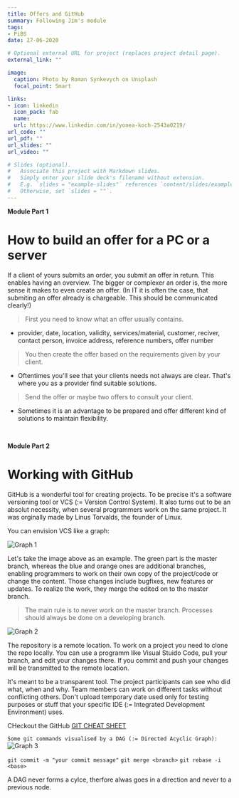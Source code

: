```yaml
---
title: Offers and GitHub
summary: Following Jim's module 
tags:
- PiBS
date: 27-06-2020

# Optional external URL for project (replaces project detail page).
external_link: ""

image:
  caption: Photo by Roman Synkevych on Unsplash
  focal_point: Smart

links:
- icon: linkedin
  icon_pack: fab
  name: 
  url: https://www.linkedin.com/in/yonea-koch-2543a0219/
url_code: ""
url_pdf: ""
url_slides: ""
url_video: ""

# Slides (optional).
#   Associate this project with Markdown slides.
#   Simply enter your slide deck's filename without extension.
#   E.g. `slides = "example-slides"` references `content/slides/example-slides.md`.
#   Otherwise, set `slides = ""`.
---
```

**Module Part 1**

How to build an offer for a PC or a server
===========================================
If a client of yours submits an order, you submit an offer in return. This enables having an overview. The bigger or complexer an order is, the more sense it makes to even create an offer. (In IT it is often the case, that submiting an offer already is chargeable. This should be communicated clearly!)

> First you need to know what an offer usually contains. 
+ provider, date, location, validity, services/material, customer, reciver, contact person, invoice address, reference numbers, offer number

> You then create the offer based on the requirements given by your client. 
+ Oftentimes you'll see that your clients needs not always are clear. That's where you as a provider find suitable solutions. 

> Send the offer or maybe two offers to consult your client.
+ Sometimes it is an advantage to be prepared and offer different kind of solutions to maintain flexibility. 

<br>

**Module Part 2**

Working with GitHub
=====================
GitHub is a wonderful tool for creating projects. To be precise it's a software versioning tool or VCS (:= Version Control System). It also turns out to be an absolut necessity, when several programmers work on the same project. It was orginally made by Linus Torvalds, the founder of Linux. 

You can envision VCS like a graph:

![Graph 1](graph1.jpg "<b>Graph 1</b> (Module 1.5)")

Let's take the image above as an example. The green part is the master branch, whereas the blue and orange ones are additional branches, enabling programmers to work on their own copy of the project/code or change the content. Those changes include bugfixes, new features or updates. To realize the work, they merge the edited on to the master branch.

> The main rule is to never work on the master branch. Processes should always be done on a developing branch.

![Graph 2](graph2.jpg "<b>Graph 2</b> (Module 1.5)")

The repository is a remote location. To work on a project you need to clone the repo locally. You can use a programm like Visual Stuido Code, pull your branch, and edit your changes there. If you commit and push your changes will be transmitted to the remote location. 

It's meant to be a transparent tool. The project participants can see who did what, when and why. Team members can work on different tasks without conflicting others. Don't upload temporary date used only for testing purposes or stuff that your specific IDE (:= Integrated Development Environment) uses.

CHeckout the GitHub [GIT CHEAT SHEET](https://education.github.com/git-cheat-sheet-education.pdf) 

```Some git commands visualised by a DAG (:= Directed Acyclic Graph):```
![Graph 3](graph3.jpg "<b>Graph 3</b> (Module 1.5)")

`git commit -m "your commit message"`
`git merge <branch>`
`git rebase -i <base>`

A DAG never forms a cylce, therfore alwas goes in a direction and never to a previous node.




